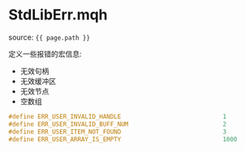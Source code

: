 # StdLibErr.mqh

source: `{{ page.path }}`

定义一些报错的宏信息:
- 无效句柄
- 无效缓冲区
- 无效节点
- 空数组

```cpp
#define ERR_USER_INVALID_HANDLE                            1
#define ERR_USER_INVALID_BUFF_NUM                          2
#define ERR_USER_ITEM_NOT_FOUND                            3
#define ERR_USER_ARRAY_IS_EMPTY                            1000
```